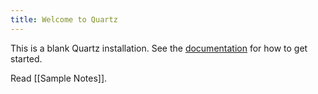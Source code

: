 ```yaml
---
title: Welcome to Quartz
---
```


This is a blank Quartz installation.
See the [documentation](https://quartz.jzhao.xyz) for how to get started.

Read [[Sample Notes]].
